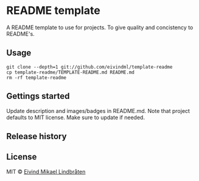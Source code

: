 # README template

A README template to use for projects. To give quality and concistency to README's.

## Usage

```
git clone --depth=1 git://github.com/eivindml/template-readme
cp template-readme/TEMPLATE-README.md README.md
rm -rf template-readme
```

## Gettings started

Update description and images/badges in README.md. Note that project defaults to MIT license. Make sure to update if needed.

## Release history

## License

MIT © [Eivind Mikael Lindbråten](http://madebymist.com)